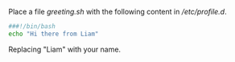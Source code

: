 Place a file *greeting.sh* with the following content in */etc/profile.d*.

~~~~ bash
###!/bin/bash
echo "Hi there from Liam"
~~~~

Replacing "Liam" with your name.
